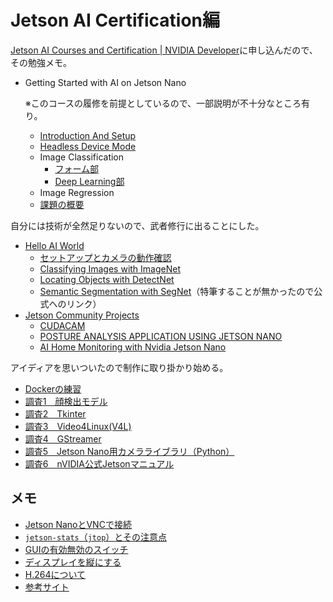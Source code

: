 # Jetson AI Certification編

[Jetson AI Courses and Certification | NVIDIA Developer](https://developer.nvidia.com/embedded/learn/jetson-ai-certification-programs)に申し込んだので、その勉強メモ。

* Getting Started with AI on Jetson Nano

  ※このコースの履修を前提としているので、一部説明が不十分なところ有り。

  * [Introduction And Setup](01.html)
  * [Headless Device Mode](02.html)
  * Image Classification
    * [フォーム部](03.html)
    * [Deep Learning部](04.html)
  * Image Regression
  * [課題の概要](05.html)

自分には技術が全然足りないので、武者修行に出ることにした。

* [Hello AI World](https://github.com/dusty-nv/jetson-inference)
  * [セットアップとカメラの動作確認](hello-ai-world-01.html)
  * [Classifying Images with ImageNet](hello-ai-world-02.html)
  * [Locating Objects with DetectNet](https://github.com/dusty-nv/jetson-inference/blob/master/docs/detectnet-console-2.md)
  * [Semantic Segmentation with SegNet](https://github.com/dusty-nv/jetson-inference/blob/master/docs/segnet-console-2.md)（特筆することが無かったので公式へのリンク）
* [Jetson Community Projects](https://developer.nvidia.com/embedded/community/jetson-projects)
  * [CUDACAM](community-project-01.html)
  * [POSTURE ANALYSIS APPLICATION USING JETSON NANO](community-project-02.html)
  * [AI Home Monitoring with Nvidia Jetson Nano](community-project-03.html)

アイディアを思いついたので制作に取り掛かり始める。

* [Dockerの練習](../docker/)
* [調査1　顔検出モデル](planning1.html)
* [調査2　Tkinter](planning2_tkinter.html)
* [調査3　Video4Linux(V4L)](planning3_camera.html)
* [調査4　GStreamer](planning4_camera2.html)
* [調査5　Jetson Nano用カメラライブラリ（Python）](planning5_camera3.html)
* [調査6　nVIDIA公式Jetsonマニュアル](planning6_official.html)

## メモ

* [Jetson NanoとVNCで接続](vnc.html)
* [`jetson-stats`（`jtop`）とその注意点](jetson-stats.html)
* [GUIの有効無効のスイッチ](cui_gui_switch.html)
* [ディスプレイを縦にする](rotate_display.html)
* [H.264について](h264.html)
* [参考サイト](referrence.html)

